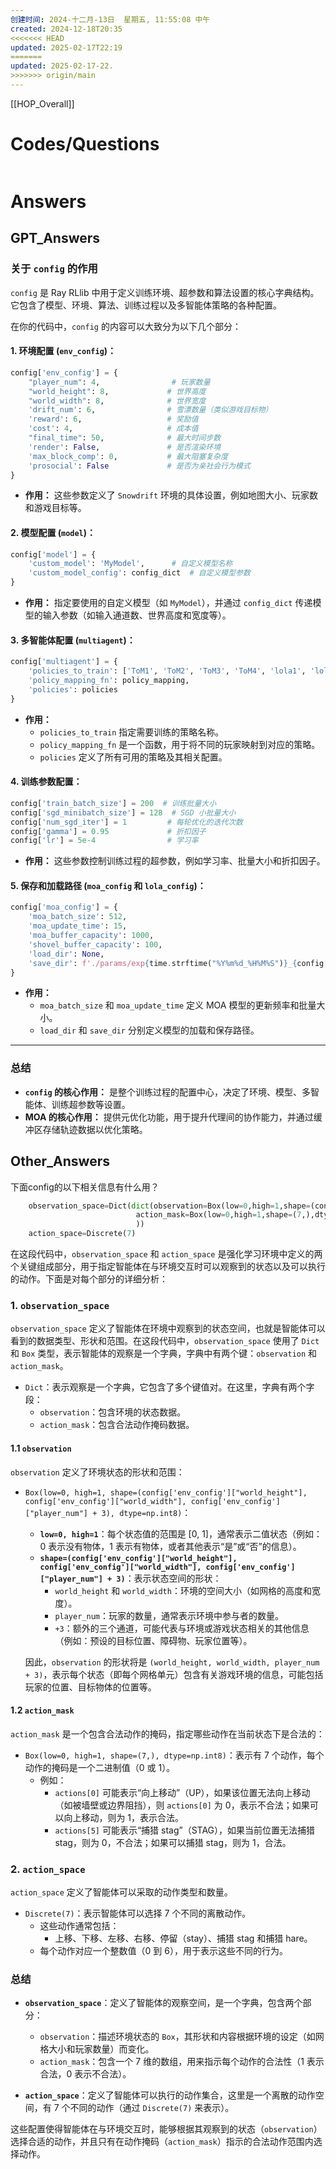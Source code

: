 ```yaml
---
创建时间: 2024-十二月-13日  星期五, 11:55:08 中午
created: 2024-12-18T20:35
<<<<<<< HEAD
updated: 2025-02-17T22:19
=======
updated: 2025-02-17-22.
>>>>>>> origin/main
---
```

[[HOP_Overall]]



# Codes/Questions

```python

```


# Answers

## GPT_Answers
### **关于 `config` 的作用**
`config` 是 Ray RLlib 中用于定义训练环境、超参数和算法设置的核心字典结构。它包含了模型、环境、算法、训练过程以及多智能体策略的各种配置。

在你的代码中，`config` 的内容可以大致分为以下几个部分：

#### 1. **环境配置 (`env_config`)：**
   ```python
   config['env_config'] = {
       "player_num": 4,                # 玩家数量
       "world_height": 8,             # 世界高度
       "world_width": 8,              # 世界宽度
       'drift_num': 6,                # 雪漂数量（类似游戏目标物）
       'reward': 6,                   # 奖励值
       'cost': 4,                     # 成本值
       "final_time": 50,              # 最大时间步数
       'render': False,               # 是否渲染环境
       'max_block_comp': 0,           # 最大阻塞复杂度
       'prosocial': False             # 是否为亲社会行为模式
   }
   ```
   - **作用：** 这些参数定义了 `Snowdrift` 环境的具体设置，例如地图大小、玩家数和游戏目标等。

#### 2. **模型配置 (`model`)：**
   ```python
   config['model'] = {
       'custom_model': 'MyModel',      # 自定义模型名称
       'custom_model_config': config_dict  # 自定义模型参数
   }
   ```
   - **作用：** 指定要使用的自定义模型（如 `MyModel`），并通过 `config_dict` 传递模型的输入参数（如输入通道数、世界高度和宽度等）。

#### 3. **多智能体配置 (`multiagent`)：**
   ```python
   config['multiagent'] = {
       'policies_to_train': ['ToM1', 'ToM2', 'ToM3', 'ToM4', 'lola1', 'lola2', 'lola3', 'lola4'],
       'policy_mapping_fn': policy_mapping,
       'policies': policies
   }
   ```
   - **作用：**
     - `policies_to_train` 指定需要训练的策略名称。
     - `policy_mapping_fn` 是一个函数，用于将不同的玩家映射到对应的策略。
     - `policies` 定义了所有可用的策略及其相关配置。

#### 4. **训练参数配置：**
   ```python
   config['train_batch_size'] = 200  # 训练批量大小
   config['sgd_minibatch_size'] = 128  # SGD 小批量大小
   config['num_sgd_iter'] = 1         # 每轮优化的迭代次数
   config['gamma'] = 0.95             # 折扣因子
   config['lr'] = 5e-4                # 学习率
   ```
   - **作用：** 这些参数控制训练过程的超参数，例如学习率、批量大小和折扣因子。

#### 5. **保存和加载路径 (`moa_config` 和 `lola_config`)：**
   ```python
   config['moa_config'] = {
       'moa_batch_size': 512,
       'moa_update_time': 15,
       'moa_buffer_capacity': 1000,
       'shovel_buffer_capacity': 100,
       'load_dir': None,
       'save_dir': f'./params/exp{time.strftime("%Y%m%d_%H%M%S")}_{config["env_config"]["player_num"]}p'
   }
   ```
   - **作用：**
     - `moa_batch_size` 和 `moa_update_time` 定义 MOA 模型的更新频率和批量大小。
     - `load_dir` 和 `save_dir` 分别定义模型的加载和保存路径。


---

### **总结**
- **`config` 的核心作用：** 是整个训练过程的配置中心，决定了环境、模型、多智能体、训练超参数等设置。
- **MOA 的核心作用：** 提供元优化功能，用于提升代理间的协作能力，并通过缓冲区存储轨迹数据以优化策略。

## Other_Answers
下面config的以下相关信息有什么用？
```python
    observation_space=Dict(dict(observation=Box(low=0,high=1,shape=(config['env_config']["world_height"],config['env_config']["world_width"],config['env_config']["player_num"]+3),dtype=np.int8),
                            action_mask=Box(low=0,high=1,shape=(7,),dtype=np.int8), #{UP,DOWN,LEFT,RIGHT,STAY,STAG,HARE}
                            ))
    action_space=Discrete(7)
```

在这段代码中，`observation_space` 和 `action_space` 是强化学习环境中定义的两个关键组成部分，用于指定智能体在与环境交互时可以观察到的状态以及可以执行的动作。下面是对每个部分的详细分析：

### 1. **`observation_space`**
`observation_space` 定义了智能体在环境中观察到的状态空间，也就是智能体可以看到的数据类型、形状和范围。在这段代码中，`observation_space` 使用了 `Dict` 和 `Box` 类型，表示智能体的观察是一个字典，字典中有两个键：`observation` 和 `action_mask`。

- `Dict`：表示观察是一个字典，它包含了多个键值对。在这里，字典有两个字段：
  - `observation`：包含环境的状态数据。
  - `action_mask`：包含合法动作掩码数据。

#### 1.1 **`observation`**
`observation` 定义了环境状态的形状和范围：
- `Box(low=0, high=1, shape=(config['env_config']["world_height"], config['env_config']["world_width"], config['env_config']["player_num"] + 3), dtype=np.int8)`：
  - **`low=0, high=1`**：每个状态值的范围是 [0, 1]，通常表示二值状态（例如：0 表示没有物体，1 表示有物体，或者其他表示“是”或“否”的信息）。
  - **`shape=(config['env_config']["world_height"], config['env_config']["world_width"], config['env_config']["player_num"] + 3)`**：表示状态空间的形状：
    - `world_height` 和 `world_width`：环境的空间大小（如网格的高度和宽度）。
    - `player_num`：玩家的数量，通常表示环境中参与者的数量。
    - `+3`：额外的三个通道，可能代表与环境或游戏状态相关的其他信息（例如：预设的目标位置、障碍物、玩家位置等）。
  
  因此，`observation` 的形状将是 `(world_height, world_width, player_num + 3)`，表示每个状态（即每个网格单元）包含有关游戏环境的信息，可能包括玩家的位置、目标物体的位置等。

#### 1.2 **`action_mask`**
`action_mask` 是一个包含合法动作的掩码，指定哪些动作在当前状态下是合法的：
- `Box(low=0, high=1, shape=(7,), dtype=np.int8)`：表示有 7 个动作，每个动作的掩码是一个二进制值（0 或 1）。
  - 例如：
    - `actions[0]` 可能表示“向上移动”（UP），如果该位置无法向上移动（如被墙壁或边界阻挡），则 `actions[0]` 为 0，表示不合法；如果可以向上移动，则为 1，表示合法。
    - `actions[5]` 可能表示“捕猎 stag”（STAG），如果当前位置无法捕猎 stag，则为 0，不合法；如果可以捕猎 stag，则为 1，合法。

### 2. **`action_space`**
`action_space` 定义了智能体可以采取的动作类型和数量。
- `Discrete(7)`：表示智能体可以选择 7 个不同的离散动作。
  - 这些动作通常包括：
    - 上移、下移、左移、右移、停留（stay）、捕猎 stag 和捕猎 hare。
  - 每个动作对应一个整数值（0 到 6），用于表示这些不同的行为。

### 总结
- **`observation_space`**：定义了智能体的观察空间，是一个字典，包含两个部分：
  - `observation`：描述环境状态的 `Box`，其形状和内容根据环境的设定（如网格大小和玩家数量）而变化。
  - `action_mask`：包含一个 7 维的数组，用来指示每个动作的合法性（1 表示合法，0 表示不合法）。
  
- **`action_space`**：定义了智能体可以执行的动作集合，这里是一个离散的动作空间，有 7 个不同的动作（通过 `Discrete(7)` 来表示）。

这些配置使得智能体在与环境交互时，能够根据其观察到的状态（`observation`）选择合适的动作，并且只有在动作掩码（`action_mask`）指示的合法动作范围内选择动作。